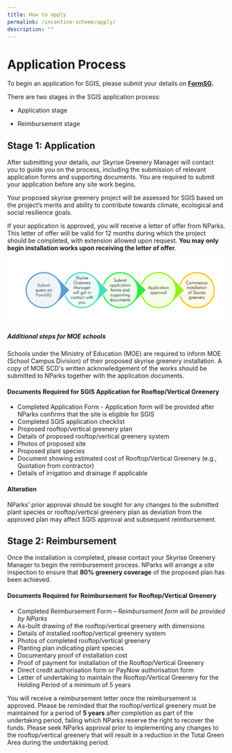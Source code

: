 ```yaml
---
title: How to apply
permalink: /incentive-scheme/apply/
description: ""
---
```

# **Application Process**

To begin an application for SGIS, please submit your details on [**FormSG**](https://form.gov.sg/5cee3b050a5be80010bd5a73)**.**

There are two stages in the SGIS application process:

*   Application stage

*  Reimbursement stage


## **Stage 1: Application**

After submitting your details, our Skyrise Greenery Manager will contact you to guide you on the process, including the submission of relevant application forms and supporting documents. You are required to submit your application before any site work begins.

Your proposed skyrise greenery project will be assessed for SGIS based on the project’s merits and ability to contribute towards climate, ecological and social resilience goals.

If your application is approved, you will receive a letter of offer from NParks. This letter of offer will be valid for 12 months during which the project should be completed, with extension allowed upon request. **You may only begin installation works upon receiving the letter of offer**.

![](/images/Graphics/application%20process.png)

##### *Additional steps for MOE schools*

Schools under the Ministry of Education (MOE) are required to inform MOE (School Campus Division) of their proposed skyrise greenery installation. A copy of MOE SCD's written acknowledgement of the works should be submitted to NParks together with the application documents.

#### **Documents Required for SGIS Application for Rooftop/Vertical Greenery**

* Completed Application Form - Application form will be provided after NParks confirms that the site is eligible for SGIS
* Completed SGIS application checklist 
* Proposed rooftop/vertical greenery plan
* Details of proposed rooftop/vertical greenery system  
* Photos of proposed site
* Proposed plant species
* Document showing estimated cost of Rooftop/Vertical Greenery (e.g., Quotation from contractor)
* Details of irrigation and drainage if applicable

#### **Alteration**
NParks’ prior approval should be sought for any changes to the submitted plant species or rooftop/vertical greenery plan as deviation from the approved plan may affect SGIS approval and subsequent reimbursement.

## **Stage 2: Reimbursement**
Once the installation is completed, please contact your Skyrise Greenery Manager to begin the reimbursement process. NParks will arrange a site inspection to ensure that **80% greenery coverage** of the proposed plan has been achieved.

#### **Documents Required for Reimbursement for Rooftop/Vertical Greenery**

* Completed Reimbursement Form – *Reimbursement form will be provided by NParks*
* As-built drawing of the rooftop/vertical greenery with dimensions 
* Details of installed rooftop/vertical greenery system  
* Photos of completed rooftop/vertical greenery 
* Planting plan indicating plant species
* Documentary proof of installation cost
* Proof of payment for installation of the Rooftop/Vertical Greenery
* Direct credit authorisation form or PayNow authorisation form
* Letter of undertaking to maintain the Rooftop/Vertical Greenery for the Holding Period of a minimum of 5 years 

You will receive a reimbursement letter once the reimbursement is approved. Please be reminded that the rooftop/vertical greenery must be maintained for a period of **5 years**  after completion as part of the undertaking period, failing which NParks reserve the right to recover the funds. Please seek NParks approval prior to implementing any changes to the rooftop/vertical greenery that will result in a reduction in the Total Green Area during the undertaking period.